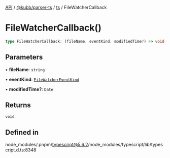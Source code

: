 [API](../../../../../packages.md) / [@kubb/parser-ts](../../../index.md) / [ts](../index.md) / FileWatcherCallback

# FileWatcherCallback()

```ts
type FileWatcherCallback: (fileName, eventKind, modifiedTime?) => void;
```

## Parameters

• **fileName**: `string`

• **eventKind**: [`FileWatcherEventKind`](../enumerations/FileWatcherEventKind.md)

• **modifiedTime?**: `Date`

## Returns

`void`

## Defined in

node\_modules/.pnpm/typescript@5.6.2/node\_modules/typescript/lib/typescript.d.ts:8348
